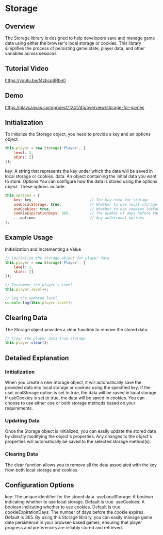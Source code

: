 # Storage
## Overview
The Storage library is designed to help developers save and manage game data using either the browser's local storage or cookies. This library simplifies the process of persisting game state, player data, and other variables across sessions.

## Tutorial Video
https://youtu.be/f4zbcp6Rbn0

## Demo
https://playcanvas.com/project/1241745/overview/storage-for-games

## Initialization
To initialize the Storage object, you need to provide a key and an options object.

```javascript
this.player = new Storage('Player', {
    level: 1,
    skins: []
});
```

key: A string that represents the key under which the data will be saved in local storage or cookies.
data: An object containing the initial data you want to store.
Options
You can configure how the data is stored using the options object. These options include:

```javascript
this.options = {
    key: key,                          // The key used for storage
    useLocalStorage: true,             // Whether to use local storage (default: true)
    useCookies: true,                  // Whether to use cookies (default: true)
    cookieExpirationDays: 365,         // The number of days before the cookie expires (default: 365)
    ...options                         // Any additional options
};
```

## Example Usage
Initialization and Incrementing a Value

```javascript
// Initialize the Storage object for player data
this.player = new Storage('Player', {
    level: 1,
    skins: []
});

// Increment the player's level
this.player.level++;

// Log the updated level
console.log(this.player.level);
```

## Clearing Data
The Storage object provides a clear function to remove the stored data.

```javascript
// Clear the player data from storage
this.player.clear();
```

## Detailed Explanation
### Initialization
When you create a new Storage object, it will automatically save the provided data into local storage or cookies using the specified key. If the useLocalStorage option is set to true, the data will be saved in local storage. If useCookies is set to true, the data will be saved in cookies. You can choose to use either one or both storage methods based on your requirements.

### Updating Data
Once the Storage object is initialized, you can easily update the stored data by directly modifying the object's properties. Any changes to the object's properties will automatically be saved to the selected storage method(s).

### Clearing Data
The clear function allows you to remove all the data associated with the key from both local storage and cookies.

## Configuration Options
key: The unique identifier for the stored data.
useLocalStorage: A boolean indicating whether to use local storage. Default is true.
useCookies: A boolean indicating whether to use cookies. Default is true.
cookieExpirationDays: The number of days before the cookie expires. Default is 365.
By using this Storage library, you can easily manage game data persistence in your browser-based games, ensuring that player progress and preferences are reliably stored and retrieved.
